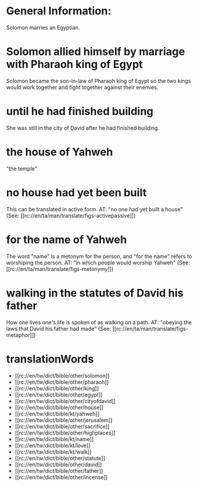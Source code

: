 # General Information:

Solomon marries an Egyptian.

# Solomon allied himself by marriage with Pharaoh king of Egypt

Solomon became the son-in-law of Pharaoh king of Egypt so the two kings would work together and fight together against their enemies.

# until he had finished building

She was still in the city of David after he had finished building.

# the house of Yahweh

"the temple"

# no house had yet been built

This can be translated in active form. AT: "no one had yet built a house" (See: [[rc://en/ta/man/translate/figs-activepassive]])

# for the name of Yahweh

The word "name" is a metonym for the person, and "for the name" refers to worshiping the person. AT: "in which people would worship Yahweh" (See: [[rc://en/ta/man/translate/figs-metonymy]])

# walking in the statutes of David his father

How one lives one's life is spoken of as walking on a path. AT: "obeying the laws that David his father had made" (See: [[rc://en/ta/man/translate/figs-metaphor]])

# translationWords

* [[rc://en/tw/dict/bible/other/solomon]]
* [[rc://en/tw/dict/bible/other/pharaoh]]
* [[rc://en/tw/dict/bible/other/king]]
* [[rc://en/tw/dict/bible/other/egypt]]
* [[rc://en/tw/dict/bible/other/cityofdavid]]
* [[rc://en/tw/dict/bible/other/house]]
* [[rc://en/tw/dict/bible/kt/yahweh]]
* [[rc://en/tw/dict/bible/other/jerusalem]]
* [[rc://en/tw/dict/bible/other/sacrifice]]
* [[rc://en/tw/dict/bible/other/highplaces]]
* [[rc://en/tw/dict/bible/kt/name]]
* [[rc://en/tw/dict/bible/kt/love]]
* [[rc://en/tw/dict/bible/kt/walk]]
* [[rc://en/tw/dict/bible/other/statute]]
* [[rc://en/tw/dict/bible/other/david]]
* [[rc://en/tw/dict/bible/other/father]]
* [[rc://en/tw/dict/bible/other/incense]]